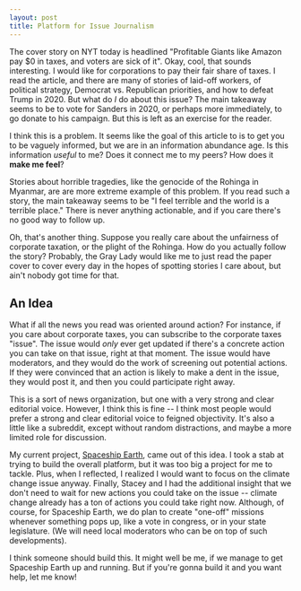 ```yaml
---
layout: post
title: Platform for Issue Journalism
---
```


The cover story on NYT today is headlined "Profitable Giants like Amazon pay $0 in taxes, and voters are sick of it".
Okay, cool, that sounds interesting.
I would like for corporations to pay their fair share of taxes.
I read the article, and there are many of stories of laid-off workers, of political strategy, Democrat vs. Republican priorities, and how to defeat Trump in 2020.
But what do *I* do about this issue?
The main takeaway seems to be to vote for Sanders in 2020, or perhaps more immediately, to go donate to his campaign.
But this is left as an exercise for the reader.

I think this is a problem.
It seems like the goal of this article to is to get you to be vaguely informed, but we are in an information abundance age.
Is this information *useful* to me?
Does it connect me to my peers?
How does it __make me feel__?

Stories about horrible tragedies, like the genocide of the Rohinga in Myanmar, are are more extreme example of this problem.
If you read such a story, the main takeaway seems to be "I feel terrible and the world is a terrible place."
There is never anything actionable, and if you care there's no good way to follow up.

Oh, that's another thing.
Suppose you really care about the unfairness of corporate taxation, or the plight of the Rohinga.
How do you actually follow the story?
Probably, the Gray Lady would like me to just read the paper cover to cover every day in the hopes of spotting stories I care about, but ain't nobody got time for that.

## An Idea

What if all the news you read was oriented around action?
For instance, if you care about corporate taxes, you can subscribe to the corporate taxes "issue".
The issue would *only* ever get updated if there's a concrete action you can take on that issue, right at that moment.
The issue would have moderators, and they would do the work of screening out potential actions.
If they were convinced that an action is likely to make a dent in the issue, they would post it, and then you could participate right away.

This is a sort of news organization, but one with a very strong and clear editorial voice.
However, I think this is fine -- I think most people would prefer a strong and clear editorial voice to feigned objectivity.
It's also a little like a subreddit, except without random distractions, and maybe a more limited role for discussion.

My current project, [Spaceship Earth](https://spaceshipearth.org), came out of this idea.
I took a stab at trying to build the overall platform, but it was too big a project for me to tackle.
Plus, when I reflected, I realized I would want to focus on the climate change issue anyway.
Finally, Stacey and I had the additional insight that we don't need to wait for new actions you could take on the issue -- climate change already has a ton of actions you could take right now.
Although, of course, for Spaceship Earth, we do plan to create "one-off" missions whenever something pops up, like a vote in congress, or in your state legislature.
(We will need local moderators who can be on top of such developments).

I think someone should build this.
It might well be me, if we manage to get Spaceship Earth up and running.
But if you're gonna build it and you want help, let me know!
